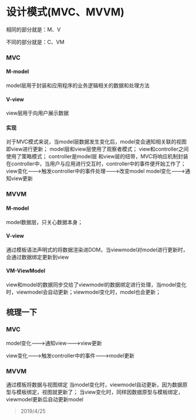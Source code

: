 # 设计模式(MVC、MVVM)
相同的部分就是：M、V

不同的部分就是：C、VM
### MVC
#### M-model
model层用于封装和应用程序的业务逻辑相关的数据和处理方法

#### V-view
view层用于向用户展示数据

#### 实现
对于MVC模式来说，当model层数据发生变化后，model变会通知相关联的视图即view进行更新；
model层和view层使用了观察者模式；
view和controller之间使用了策略模式；
controller是model层 和view层的纽带，MVC将响应机制封装在controller中，当用户与应用进行交互时，controller中的事件便开始工作了；
view变化--->触发controller中的事件处理--->改变model
model变化--->通知view更新

### MVVM
#### M-model
model数据层，只关心数据本身；

#### V-view
通过模板语法声明式的将数据渲染进DOM，当viewmodel对model进行更新时，会通过数据绑定更新到view

#### VM-ViewModel
view和model的数据同步交给了viewmodel的数据绑定进行处理，当model变化时，viewmodel会自动更新；viewmodel变化时，model也会更新；


## 梳理一下
### MVC
model变化--->通知view--->view更新

view变化--->触发controller中的事件--->model更新

### MVVM
通过模板将数据与视图绑定
当model变化时，viewmodel自动更新，因为数据原型与模板绑定，视图就更新了；
当view变化时，同样因数据原型与模板绑定，viewmodel更新后自动更新model


> 2019/4/25

